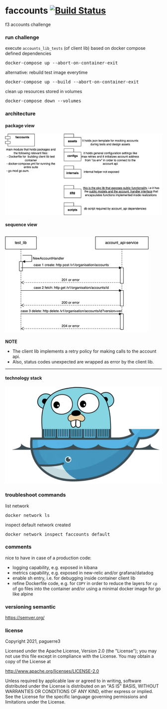 # faccounts [![Build Status](https://travis-ci.com/paguerre3/faccounts.svg?token=vSTu1zSW1ehqZeuodHpi&branch=feature/ci-cd)](https://travis-ci.com/paguerre3/faccounts)

f3 accounts challenge



### run challenge
execute <code>accounts_lib_tests</code> (of client lib) based on docker compose defined dependencies
<pre>
docker-compose up --abort-on-container-exit
</pre>

alternative: rebuild test image everytime
<pre>
docker-compose up --build --abort-on-container-exit
</pre>

clean up resources stored in volumes
<pre>
docker-compose down --volumes
</pre>



### architecture
#### package view
![Screenshot](https://github.com/paguerre3/faccounts/blob/main/assets/pkg-diagram.png?raw=true)

#### sequence view
![Screenshot](https://github.com/paguerre3/faccounts/blob/main/assets/seq-diagram.png?raw=true)
---
**NOTE**

- The client lib implements a retry policy for making calls to the account api.
- Also, status codes unexpected are wrapped as error by the client lib. 

---

#### technology stack
![Screenshot](https://github.com/paguerre3/faccounts/blob/main/assets/stack.png?raw=true)



### troubleshoot commands
list network
<pre>
docker network ls  
</pre>
inspect default network created
<pre>
docker network inspect faccounts_default
</pre>



### comments
nice to have in case of a production code:

- logging capability, e.g. exposed in kibana
- metrics capability, e.g. exposed in new-relic and/or grafana/datadog
- enable sh entry, i.e. for debugging inside container client lib
- refine Dockerfile code, e.g. for <code>COPY</code> in order to reduce the layers for <code>cp</code> of go files into the container and/or using a minimal docker image for go like alpine



### versioning semantic
https://semver.org/



### license
Copyright 2021, paguerre3

Licensed under the Apache License, Version 2.0 (the "License"); you may not use
this file except in compliance with the License. You may obtain a copy of the
License at

http://www.apache.org/licenses/LICENSE-2.0

Unless required by applicable law or agreed to in writing, software distributed
under the License is distributed on an "AS IS" BASIS, WITHOUT WARRANTIES OR
CONDITIONS OF ANY KIND, either express or implied. See the License for the
specific language governing permissions and limitations under the License.

